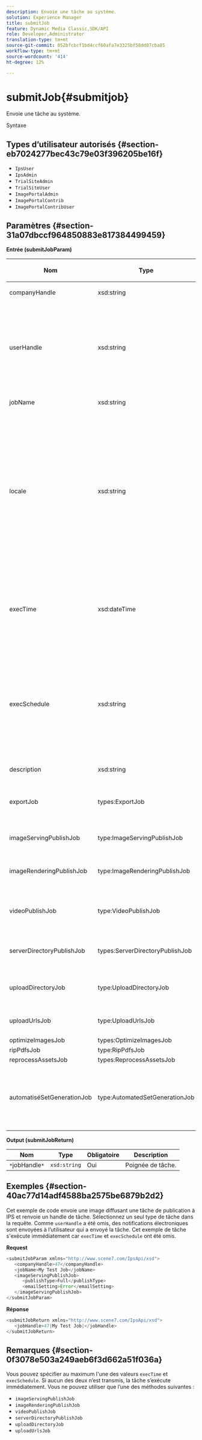 ```yaml
---
description: Envoie une tâche au système.
solution: Experience Manager
title: submitJob
feature: Dynamic Media Classic,SDK/API
role: Developer,Administrator
translation-type: tm+mt
source-git-commit: 052bfcbcf1bd4ccf60afa7e3325bf58dd07cba85
workflow-type: tm+mt
source-wordcount: '414'
ht-degree: 12%

---
```



# submitJob{#submitjob}

Envoie une tâche au système.

Syntaxe

## Types d’utilisateur autorisés {#section-eb7024277bec43c79e03f396205be16f}

* `IpsUser`
* `IpsAdmin`
* `TrialSiteAdmin`
* `TrialSiteUser`
* `ImagePortalAdmin`
* `ImagePortalContrib`
* `ImagePortalContribUser`

## Paramètres {#section-31a07dbccf964850883e817384499459}

**Entrée (submitJobParam)**

<table id="table_9CB1F668E036422E8CE4E0BBA42EC44C"> 
 <thead> 
  <tr> 
   <th colname="col1" class="entry"> <p>Nom </p> </th> 
   <th colname="col2" class="entry"> <p>Type </p> </th> 
   <th colname="col3" class="entry"> <p>Obligatoire </p> </th> 
   <th colname="col4" class="entry"> <p>Description </p> </th> 
  </tr> 
 </thead>
 <tbody> 
  <tr> 
   <td colname="col1"> <span class="codeph"> <span class="varname"> companyHandle</span> </span> </td> 
   <td colname="col2"> <span class="codeph"> xsd:string</span> </td> 
   <td colname="col3"> Oui </td> 
   <td colname="col4"> <p>Poignée de société. </p> </td> 
  </tr> 
  <tr> 
   <td colname="col1"> <span class="codeph"> <span class="varname"> userHandle</span> </span> </td> 
   <td colname="col2"> <span class="codeph"> xsd:string</span> </td> 
   <td colname="col3"> Non </td> 
   <td colname="col4"> <p>Gérer l’utilisateur qui a envoyé la tâche. </p> <p> <p>Remarque : Le système envoie un courrier électronique à l’utilisateur spécifié par <span class="codeph"> userHandle</span>. Si <span class="codeph"> userHandle</span> n'est pas fourni, la personne qui a envoyé la tâche reçoit les courriels. </p> </p> </td> 
  </tr> 
  <tr> 
   <td colname="col1"> <span class="codeph"> <span class="varname"> jobName</span> </span> </td> 
   <td colname="col2"> <span class="codeph"> xsd:string</span> </td> 
   <td colname="col3"> Oui </td> 
   <td colname="col4"> <p>Nom de la tâche. </p> </td> 
  </tr> 
  <tr> 
   <td colname="col1"> <span class="codeph"> <span class="varname"> locale</span> </span> </td> 
   <td colname="col2"> <span class="codeph"> xsd:string</span> </td> 
   <td colname="col3"> Non </td> 
   <td colname="col4"> <p>Paramètres régionaux utilisés pour les détails du journal des tâches et la localisation de courrier électronique. </p> <p>Les paramètres régionaux sont spécifiés sous la forme <span class="codeph"> &lt;code_langue&gt;</span> et <span class="codeph"> [&lt;code_pays&gt;]</span>, où le code de langue est un code à deux lettres minuscule, comme spécifié par ISO-639, et le code de pays facultatif est un code à deux lettres majuscules, comme spécifié par ISO-3166. Par exemple, la chaîne de paramètres régionaux pour l’anglais (Etats-Unis) serait : en-US. </p> </td> 
  </tr> 
  <tr> 
   <td colname="col1"> <span class="codeph"> <span class="varname"> execTime</span> </span> </td> 
   <td colname="col2"> <span class="codeph"> xsd:dateTime</span> </td> 
   <td colname="col3"> Non </td> 
   <td colname="col4"> <p>Date et heure d’exécution de la tâche. </p> <p>Remarque :  Fournissez le fuseau horaire avec la demande. Les fuseaux horaires sont ajustés au fuseau horaire du serveur IPS cible. </p> </td> 
  </tr> 
  <tr> 
   <td colname="col1"> <span class="codeph"> <span class="varname"> execSchedule</span> </span> </td> 
   <td colname="col2"> <span class="codeph"> xsd:string</span> </td> 
   <td colname="col3"> Non </td> 
   <td colname="col4"> <p>Détermine quand exécuter la tâche. </p> <p> Il peut s’agir d’une chaîne <span class="codeph"> cron</span> qui exécute la tâche de manière récurrente. </p> <p>La planification dépend toujours du fuseau horaire local du serveur. Consultez la documentation IPS pour connaître le format de planification personnalisé. </p> </td> 
  </tr> 
  <tr> 
   <td colname="col1"> <span class="codeph"> <span class="varname"> description</span> </span> </td> 
   <td colname="col2"> <span class="codeph"> xsd:string</span> </td> 
   <td colname="col3"> Non </td> 
   <td colname="col4"> <p>Description de la tâche. </p> </td> 
  </tr> 
  <tr> 
   <td colname="col1"> <span class="codeph"> <span class="varname"> exportJob</span> </span> </td> 
   <td colname="col2"> <span class="codeph"> types:ExportJob</span> </td> 
   <td colname="col3"> Non </td> 
   <td colname="col4"> <p>Exportez les fichiers précédemment téléchargés. </p> <p>Voir <a href="../../../types/c-data-types/r-exportjob.md#reference-1ce423f7b2d54507b90b67233c588665" format="dita" scope="local"> ExportJob</a>. </p> </td> 
  </tr> 
  <tr> 
   <td colname="col1"> <span class="codeph"> <span class="varname"> imageServingPublishJob</span> </span> </td> 
   <td colname="col2"> <span class="codeph"> type:ImageServingPublishJob</span> </td> 
   <td colname="col3"> Non </td> 
   <td colname="col4"> <p>Détails d’une tâche de publication avec image. </p> </td> 
  </tr> 
  <tr> 
   <td colname="col1"> <span class="codeph"> <span class="varname"> imageRenderingPublishJob</span> </span> </td> 
   <td colname="col2"> <span class="codeph"> type:ImageRenderingPublishJob</span> </td> 
   <td colname="col3"> Non </td> 
   <td colname="col4"> <p>Détails d’une tâche de publication de rendu d’image. </p> </td> 
  </tr> 
  <tr> 
   <td colname="col1"> <span class="codeph"> <span class="varname"> videoPublishJob</span> </span> </td> 
   <td colname="col2"> <span class="codeph"> type:VideoPublishJob</span> </td> 
   <td colname="col3"> Non </td> 
   <td colname="col4"> <p>Détails d’une tâche de publication de vidéo. </p> <p>Voir <a href="../../../types/c-data-types/r-video-publish-job.md#reference-e99e60d38fe94a07914eefcd7beef2e0" format="dita" scope="local"> VideoPublishJob</a>. </p> </td> 
  </tr> 
  <tr> 
   <td colname="col1"> <span class="codeph"> <span class="varname"> serverDirectoryPublishJob</span> </span> </td> 
   <td colname="col2"> <span class="codeph"> types:ServerDirectoryPublishJob</span> </td> 
   <td colname="col3"> Non </td> 
   <td colname="col4"> <p>Détails d’une tâche de publication d’annuaire de serveur. </p> </td> 
  </tr> 
  <tr> 
   <td colname="col1"> <span class="codeph"> <span class="varname"> uploadDirectoryJob</span> </span> </td> 
   <td colname="col2"> <span class="codeph"> type:UploadDirectoryJob</span> </td> 
   <td colname="col3"> Non </td> 
   <td colname="col4"> <p>Détails d’une tâche de répertoire de téléchargement. </p> </td> 
  </tr> 
  <tr> 
   <td colname="col1"> <span class="codeph"> <span class="varname"> uploadUrlsJob</span> </span> </td> 
   <td colname="col2"> <span class="codeph"> type:UploadUrlsJob</span> </td> 
   <td colname="col3"> Non </td> 
   <td colname="col4"> <p>Détails d’une tâche d’URL de téléchargement. </p> </td> 
  </tr> 
  <tr> 
   <td colname="col1"> <span class="codeph"> <span class="varname"> optimizeImagesJob</span> </span> </td> 
   <td colname="col2"> <span class="codeph"> types:OptimizeImagesJob</span> </td> 
   <td colname="col3"> Non </td> 
   <td colname="col4"> <p> </p> </td> 
  </tr> 
  <tr> 
   <td colname="col1"> <span class="codeph"> <span class="varname"> ripPdfsJob</span> </span> </td> 
   <td colname="col2"> <span class="codeph"> type:RipPdfsJob</span> </td> 
   <td colname="col3"> Non </td> 
   <td colname="col4"> <p> </p> </td> 
  </tr> 
  <tr> 
   <td colname="col1"> <span class="codeph"> <span class="varname"> reprocessAssetsJob</span> </span> </td> 
   <td colname="col2"> <span class="codeph"> types:ReprocessAssetsJob</span> </td> 
   <td colname="col3"> Non </td> 
   <td colname="col4"> <p> </p> </td> 
  </tr> 
  <tr> 
   <td colname="col1"> <span class="codeph"> <span class="varname"> automatiséSetGenerationJob</span> </span> </td> 
   <td colname="col2"> <span class="codeph"> type:AutomatedSetGenerationJob</span> </td> 
   <td colname="col3"> Non </td> 
   <td colname="col4"> <p>Traitez une liste de ressources en jeux à l’aide de scripts d’ensemble automatisés. </p> <p>Voir <a href="../../../types/c-data-types/r-automated-set-generation-job.md#reference-ab0b3c5408eb41b98c49898b2197cf5a" format="dita" scope="local"> AutomatedSetGenerationJob</a>. </p> </td> 
  </tr> 
 </tbody> 
</table>

**Output (submitJobReturn)**

| Nom | Type | Obligatoire | Description |
|---|---|---|---|
| `*`jobHandle`*` | `xsd:string` | Oui | Poignée de tâche. |

## Exemples {#section-40ac77d14adf4588ba2575be6879b2d2}

Cet exemple de code envoie une image diffusant une tâche de publication à IPS et renvoie un handle de tâche. Sélectionnez un seul type de tâche dans la requête. Comme `userHandle` a été omis, des notifications électroniques sont envoyées à l’utilisateur qui a envoyé la tâche. Cet exemple de tâche s&#39;exécute immédiatement car `execTime` et `execSchedule` ont été omis.

**Request**

```java
<submitJobParam xmlns="http://www.scene7.com/IpsApi/xsd">
   <companyHandle>47</companyHandle>
   <jobName>My Test Job</jobName>
   <imageServingPublishJob>
      <publishType>Full</publishType>
      <emailSetting>Error</emailSetting>
   </imageServingPublishJob>
</submitJobParam>
```

**Réponse**

```java
<submitJobReturn xmlns="http://www.scene7.com/IpsApi/xsd">
   <jobHandle>47|My Test Job|</jobHandle>
</submitJobReturn>
```

## Remarques {#section-0f3078e503a249aeb6f3d662a51f036a}

Vous pouvez spécifier au maximum l&#39;une des valeurs `execTime` et `execSchedule`. Si aucun des deux n’est transmis, la tâche s’exécute immédiatement. Vous ne pouvez utiliser que l’une des méthodes suivantes :

* `imageServingPublishJob`
* `imageRenderingPublishJob`
* `videoPublishJob`
* `serverDirectoryPublishJob`
* `uploadDirectoryJob`
* `uploadUrlsJob`

